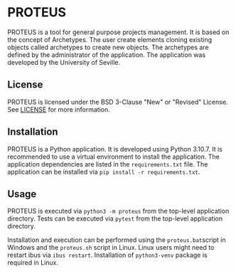 # PROTEUS
PROTEUS is a tool for general purpose projects management. It is based on the concept of Archetypes. The user create elements cloning existing objects called archetypes to create new objects. The archetypes are defined by the administrator of the application. The application was developed by the University of Seville.

## License
PROTEUS is licensed under the BSD 3-Clause "New" or "Revised" License. See [LICENSE](LICENSE) for more information.

## Installation
PROTEUS is a Python application. It is developed using Python 3.10.7. It is recommended to use a virtual environment to install the application. The application dependencies are listed in the `requirements.txt` file. The application can be installed via `pip install -r requirements.txt`.

## Usage
PROTEUS is executed via `python3 -m proteus` from the top-level application directory.
Tests can be executed via `pytest` from the top-level application directory.

Installation and execution can be performed using the `proteus.bat`script in Windows and the `proteus.sh` script in Linux. Linux users might need to restart ibus via `ibus restart`. Installation of `python3-venv` package is required in Linux.

